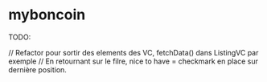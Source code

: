 # myboncoin

TODO:

// Refactor pour sortir des elements des VC, fetchData() dans ListingVC par exemple
// En retournant sur le filre, nice to have = checkmark en place sur dernière position.	
 


